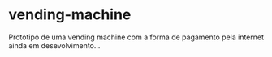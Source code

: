 # vending-machine
Prototipo de uma vending machine com a forma de pagamento pela internet
ainda em desevolvimento...


